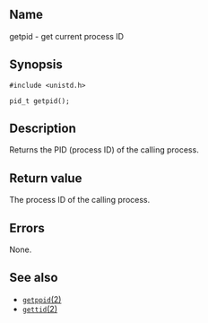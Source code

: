## Name

getpid - get current process ID

## Synopsis

```**c++
#include <unistd.h>

pid_t getpid();
```

## Description

Returns the PID (process ID) of the calling process.

## Return value

The process ID of the calling process.

## Errors

None.

## See also

* [`getppid`(2)](help://man/2/getppid)
* [`gettid`(2)](help://man/2/gettid)

